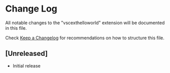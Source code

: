 # Change Log

All notable changes to the "vscexthelloworld" extension will be documented in this file.

Check [Keep a Changelog](http://keepachangelog.com/) for recommendations on how to structure this file.

## [Unreleased]

- Initial release